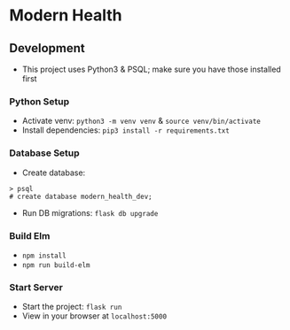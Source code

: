 # Modern Health

## Development

- This project uses Python3 & PSQL; make sure you have those installed first

### Python Setup
- Activate venv: `python3 -m venv venv` & `source venv/bin/activate`
- Install dependencies: `pip3 install -r requirements.txt`

### Database Setup
- Create database:
```
> psql
# create database modern_health_dev;
```
- Run DB migrations: `flask db upgrade`

### Build Elm
- `npm install`
- `npm run build-elm`

### Start Server
- Start the project: `flask run`
- View in your browser at `localhost:5000`
